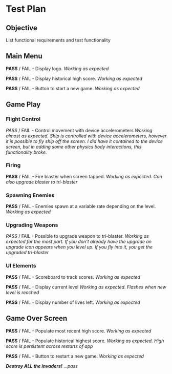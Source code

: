 # Test Plan
## Objective
List functional requirements and test functionality

## Main Menu
**PASS** / FAIL - Display logo. _Working as expected_

**PASS** / FAIL - Display historical high score. _Working as expected_

**PASS** / FAIL - Button to start a new game. _Working as expected_

## Game Play
### Flight Control
_PASS_ / FAIL - Control movement with device accelerometers _Working almost as expected.  Ship is controlled with device accelerometers, however it is possible to fly ship off the screen.  I did have it contained to the device screen, but in adding some other physics body interactions, this functionality broke._

### Firing
**PASS** / FAIL - Fire blaster when screen tapped. _Working as expected.  Can also upgrade blaster to tri-blaster_

### Spawning Enemies
**PASS** / FAIL - Enemies spawn at a variable rate depending on the level. _Working as expected_

### Upgrading Weapons
_PASS_ / FAIL - Possible to upgrade weapon to tri-blaster. _Working as expected for the most part.  If you don't already have the upgrade an upgrade icon appears when you level up.  If you fly into it, you get the upgraded tri-blaster_

### UI Elements
**PASS** / FAIL - Scoreboard to track scores. _Working as expected_

**PASS** / FAIL - Display current level _Working as expected.  Flashes when new level is reached_

**PASS** / FAIL - Display number of lives left. _Working as expected_

## Game Over Screen
**PASS** / FAIL - Populate most recent high score. _Working as expected_

**PASS** / FAIL - Populate historical highest score. _Working as expected.  High score is persistent across restarts of app_

**PASS** / FAIL - Button to restart a new game. _Working as expected_





**_Destroy ALL the invaders!_** ..._pass_
